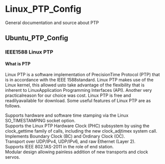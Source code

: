 # Linux_PTP_Config
General documentation and source about PTP

## Ubuntu_PTP_Config
### IEEE1588 Linux PTP

#### What is PTP
Linux PTP is a software implementation of PrecisionTime Protocol (PTP) that is in accordance with the IEEE 1588standard.  Linux PTP makes use of the Linux kernel, this allowed usto take advantage of the flexibility that is inherent to LinuxApplication Programming Interfaces (API).  Another very practicalreason for our choice was cost.  Linux PTP is free and readilyavailable for download. Some useful features of Linux PTP are as follows.

Supports hardware and software time stamping via the Linux SO_TIMESTAMPING socket option.    
Supports the Linux PTP Hardware Clock (PHC) subsystem by using the clock_gettime family of calls, including the new clock_adjtimex    system call.    
Implements Boundary Clock (BC) and Ordinary Clock (OC).    
Transport over UDP/IPv4, UDP/IPv6, and raw Ethernet (Layer 2).    
Supports IEEE 802.1AS-2011 in the role of end station.    
Modular design allowing painless addition of new transports and clock servos.
